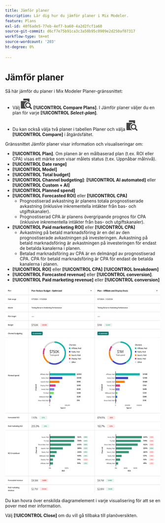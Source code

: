 ```yaml
---
title: Jämför planer
description: Lär dig hur du jämför planer i Mix Modeler.
feature: Plans
exl-id: 40f6ade5-77eb-4ef7-ba60-4a2d2fcf1a60
source-git-commit: d6cf7e75b91ca3c3a50b95c0909e2d250af07317
workflow-type: tm+mt
source-wordcount: '203'
ht-degree: 0%

---
```


# Jämför planer

Så här jämför du planer i Mix Modeler Planer-gränssnittet:

* Välj ![Jämför](/help/assets/icons/Compare.svg) **[!UICONTROL Compare Plans]**. I Jämför planer väljer du en plan för varje **[!UICONTROL _Select-plan_]**.

* Du kan också välja två planer i tabellen Planer och välja ![Jämför](/help/assets/icons/Compare.svg) **[!UICONTROL Compare]** i åtgärdsfältet.

Gränssnittet Jämför planer visar information och visualiseringar om:

* **[!UICONTROL Plan]**. Om planen är en målbaserad plan (t.ex. ROI eller CPA) visas ett märke som visar målets status (t.ex. Uppnåbar målnivå).
* **[!UICONTROL Date range]**
* **[!UICONTROL Model]**
* **[!UICONTROL Total budget]**
* **[!UICONTROL Channel budgeting]**: **[!UICONTROL AI automated]** eller **[!UICONTROL Custom + AI]**
* **[!UICONTROL Planned spend]**
* **[!UICONTROL Forecasted ROI]** eller **[!UICONTROL CPA]**
   * Prognostiserad avkastning är planens totala prognostiserade avkastning (inklusive inkrementella intäkter från bas- och utgiftskanaler).
   * Prognostiserad CPA är planens övergripande prognos för CPA (inklusive inkrementella intäkter från bas- och utgiftskanaler).
* **[!UICONTROL Paid marketing ROI]** eller **[!UICONTROL CPA]**
   * Avkastning på betald marknadsföring är en del av den prognostiserade avkastningen på investeringen. Avkastning på betald marknadsföring är avkastningen på investeringen för endast de betalda kanalerna i planen.
   * Betalad marknadsföring av CPA är en delmängd av prognostiserad CPA. CPA för betald marknadsföring är CPA för endast de betalda kanalerna i planen.
* **[!UICONTROL ROI]** eller **[!UICONTROL CPA]** **[!UICONTROL breakdown]**
* **[!UICONTROL Forecasted revenue]** eller **[!UICONTROL conversion]**.
* **[!UICONTROL Paid marketing revenue]** eller **[!UICONTROL conversion]**



![Jämför planer](/help/assets/compare-plans.png)

Du kan hovra över enskilda diagramelement i varje visualisering för att se en pover med mer information.

Välj **[!UICONTROL Close]** om du vill gå tillbaka till planöversikten.

